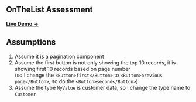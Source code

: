 
## OnTheList Assessment

[**Live Demo →**]()



## Assumptions

1. Assume it is a pagination component
2. Assume the first button is not only showing the top 10 records, it is showing first 10 records based on page number
<br/>(so I change the `<Button>first</Button>` to `<Button>previous page</Button>`, so do the `<Button>second</Button>`)
3. Assume the type `MyValue` is customer data, so I change the type name to `Customer`
